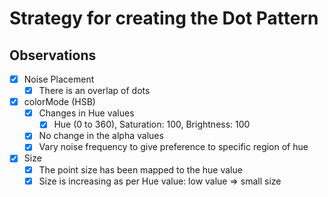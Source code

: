 # Strategy for creating the Dot Pattern

## Observations

- [x] Noise Placement
  - [x] There is an overlap of dots
- [x] colorMode (HSB)
  - [x] Changes in Hue values
    - [x] Hue (0 to 360), Saturation: 100, Brightness: 100
  - [x] No change in the alpha values
  - [x] Vary noise frequency to give preference to specific region of hue
- [x] Size
  - [x] The point size has been mapped to the hue value
  - [x] Size is increasing as per Hue value: low value => small size